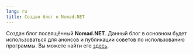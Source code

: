 ```yaml
---
lang: ru
title: Создан блог о Nomad.NET
---
```


Создан блог посвящённый **Nomad.NET**. Данный блог в основном будет использоваться для анонсов и публикации советов по использованию программы. Вы можете найти его [здесь](http://nomad-net.blogspot.com/).
